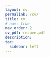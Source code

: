 ```yaml
---
layout: cv
permalink: /cv/
title: cv
# nav: true
nav_order: 2
cv_pdf: resume.pdf
description:
toc:
  sidebar: left
---
```


